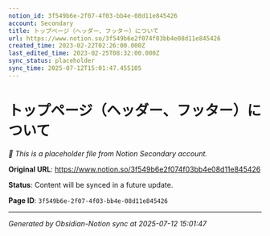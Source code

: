 ```yaml
---
notion_id: 3f549b6e-2f07-4f03-bb4e-08d11e845426
account: Secondary
title: トップページ（ヘッダー、フッター）について
url: https://www.notion.so/3f549b6e2f074f03bb4e08d11e845426
created_time: 2023-02-22T02:26:00.000Z
last_edited_time: 2023-02-25T08:32:00.000Z
sync_status: placeholder
sync_time: 2025-07-12T15:01:47.455105
---
```


# トップページ（ヘッダー、フッター）について

*🔄 This is a placeholder file from Notion Secondary account.*

**Original URL**: https://www.notion.so/3f549b6e2f074f03bb4e08d11e845426

**Status**: Content will be synced in a future update.

**Page ID**: `3f549b6e-2f07-4f03-bb4e-08d11e845426`

---

*Generated by Obsidian-Notion sync at 2025-07-12 15:01:47*

